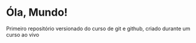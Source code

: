 # Óla, Mundo!
 Primeiro repositório versionado do curso de git  e github, criado durante um curso ao vivo
